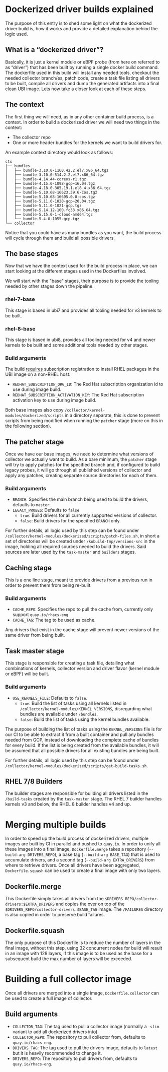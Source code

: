 # Dockerized driver builds explained
The purpose of this entry is to shed some light on what the dockerized driver build is, how it works and provide a detailed explanation behind the logic used.

## What is a “dockerized driver”?
Basically, it is just a kernel module or eBPF probe (from here on referred to as “driver”) that has been built by running a single docker build command. The dockerfile used in this build will install any needed tools, checkout the needed collector branch/es, patch code, create a task file listing all drivers to be built, compile all drivers and dump the generated artifacts into a final clean UBI image. Lets now take a closer look at each of these steps.

## The context
The first thing we will need, as in any other container build process, is a context. In order to build a dockerized driver we will need two things in the context:
- The collector repo
- One or more header bundles for the kernels we want to build drivers for.

An example context directory would look as follows:

```shell
ctx
├── bundles
│   ├── bundle-3.10.0-1160.42.2.el7.x86_64.tgz
│   ├── bundle-3.10.0-514.2.2.el7.x86_64.tgz
│   ├── bundle-4.14.44-coreos-r1.tgz
│   ├── bundle-4.15.0-1098-gcp~16.04.tgz
│   ├── bundle-4.18.0-305.19.1.el8_4.x86_64.tgz
│   ├── bundle-5.10.68-16623.39.6-cos.tgz
│   ├── bundle-5.10.68-16695.0.0-cos.tgz
│   ├── bundle-5.11.0-1020-gcp~20.04.tgz
│   ├── bundle-5.11.0-1021-gcp.tgz
│   ├── bundle-5.14.12-100.fc33.x86_64.tgz
│   ├── bundle-5.15.0-1-cloud-amd64.tgz
│   └── bundle-5.4.0-1055-gcp.tgz
└── collector
```

Notice that you could have as many bundles as you want, the build process will cycle through them and build all possible drivers.

## The base stages
Now that we have the context used for the build process in place, we can start looking at the different stages used in the Dockerfiles involved.

We will start with the "base" stages, their purpose is to provide the tooling needed by other stages down the pipeline.

### rhel-7-base
This stage is based in ubi7 and provides all tooling needed for v3 kernels to be built.

### rhel-8-base
This stage is based in ubi8, provides all tooling needed for v4 and newer kernels to be built and some additional tools needed by other stages.

### Build arguments
The build [requires](https://access.redhat.com/solutions/5558771) subscription registration to install RHEL packages in the UBI image on a non-RHEL host.
- `REDHAT_SUBSCRIPTION_ORG_ID`: The Red Hat subscription organization id to use during image build.
- `REDHAT_SUBSCRIPTION_ACTIVATION_KEY`: The Red Hat subscription activation key to use during image build.

Both base images also copy `/collector/kernel-modules/dockerized/scripts` in a directory separate, this is done to prevent scripts from being modified when running the `patcher` stage (more on this in the following section).

## The patcher stage
Once we have our base images, we need to determine what versions of collector we actually want to build. As a bare minimum, the `patcher` stage will try to apply patches for the specified branch and, if configured to build legacy probes, it will go through all published versions of collector and apply any patches, creating separate source directories for each of them.

### Build arguments
- `BRANCH`: Specifies the main branch being used to build the drivers, defaults to `master`.
- `LEGACY_PROBES`: Defaults to `false`
  - `true`: Build drivers for all currently supported versions of collector.
  - `false`: Build drivers for the specified `BRANCH` only.

For further details, all logic used by this step can be found under `/collector/kernel-modules/dockerized/scripts/patch-files.sh`, in short a set of directories will be created under `/kobuild-tmp/versions-src` in the image, holding all required sources needed to build the drivers. Said sources are later used by the `task-master` and `builders` stages.

## Caching stage
This is a one line stage, meant to provide drivers from a previous run in order to prevent them from being re-built.

### Build arguments
- `CACHE_REPO`: Specifies the repo to pull the cache from, currently only support `quay.io/rhacs-eng`
- `CACHE_TAG`: The tag to be used as cache.

Any drivers that exist in the cache stage will prevent newer versions of the same driver from being built.

## Task master stage
This stage is responsible for creating a task file, detailing what combinations of kernels, collector version and driver flavor (kernel module or eBPF) will be built.

### Build arguments
- `USE_KERNELS_FILE`: Defaults to `false`.
  - `true`: Build the list of tasks using all kernels listed in `/collector/kernel-modules/KERNEL_VERSIONS`, disregarding what bundles are available under `/bundles`.
  - `false`: Build the list of tasks using the kernel bundles available.

The purpose of building the list of tasks using the `KERNEL_VERSIONS` file is for our CI to be able to extract it from a built container and pull any bundles needed from GCP, instead of downloading the complete cache of bundles for every build. If the list is being created from the available bundles, it will be assumed that all possible drivers for all existing bundles are being built.

For further details, all logic used by this step can be found under `/collector/kernel-modules/dockerized/scripts/get-build-tasks.sh`.

## RHEL 7/8 Builders
The builder stages are responsible for building all drivers listed in the `/build-tasks` created by the `task-master` stage. The RHEL 7 builder handles kernels v3 and below, the RHEL 8 builder handles v4 and up.

# Merging multiple builds
In order to speed up the build process of dockerized drivers, multiple images are built by CI in parallel and pushed to `quay.io`. In order to unify all these images into a final image, `Dockerfile.merge` takes a repository (`--build-arg DRIVERS_REPO`), a base tag (`--build-arg BASE_TAG`) that is used to accumulate drivers, and a second tag (`--build-arg EXTRA_DRIVERS`) from where to retrieve drivers. Once all drivers have been aggregated, `Dockerfile.squash` can be used to create a final image with only two layers.

## Dockerfile.merge
This Dockerfile simply takes all drivers from the `$DRIVERS_REPO/collector-drivers:$EXTRA_DRIVERS` and copies the over on top of the `$DRIVERS_REPO/collector-drivers:$BASE_TAG` image. The `/FAILURES` directory is also copied in order to preserve build failures.

## Dockerfile.squash
The only purpose of this Dockerfile is to reduce the number of layers in the final image, without this step, using 32 concurrent nodes for build will result in an image with 128 layers, if this image is to be used as the base for a subsequent build the max number of layers will be exceeded.

# Building a full collector image
Once all drivers are merged into a single image, `Dockerfile.collector` can be used to create a full image of collector.

## Build arguments
- `COLLECTOR_TAG`: The tag used to pull a collector image (normally a `-slim` variant to add all dockerized drivers into).
- `COLLECTOR_REPO`: The repository to pull collector from, defaults to `quay.io/rhacs-eng`.
- `DRIVERS_TAG`: The tag used to pull the drivers image, defaults to `latest` but it is heavily recommended to change it.
- `DRIVERS_REPO`: The repository to pull drivers from, defaults to `quay.io/rhacs-eng`.
